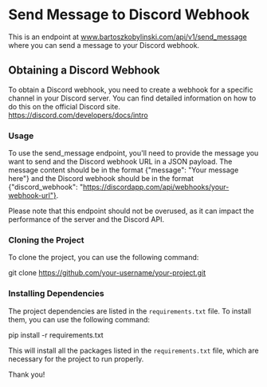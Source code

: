 # Send Message to Discord Webhook

This is an endpoint at www.bartoszkobylinski.com/api/v1/send_message where you can send a message to your Discord webhook.
## Obtaining a Discord Webhook

To obtain a Discord webhook, you need to create a webhook for a specific channel in your Discord server. You can find detailed information on how to do this on the official Discord site.
https://discord.com/developers/docs/intro
### Usage
To use the send_message endpoint, you'll need to provide the message you want to send and the Discord webhook URL in a JSON payload. The message content should be in the format {"message": "Your message here"} and the Discord webhook should be in the format {"discord_webhook": "https://discordapp.com/api/webhooks/your-webhook-url"}.

Please note that this endpoint should not be overused, as it can impact the performance of the server and the Discord API.

### Cloning the Project
To clone the project, you can use the following command:

git clone https://github.com/your-username/your-project.git

### Installing Dependencies

The project dependencies are listed in the `requirements.txt` file. To install them, you can use the following command:

pip install -r requirements.txt

This will install all the packages listed in the `requirements.txt` file, which are necessary for the project to run properly.

Thank you!